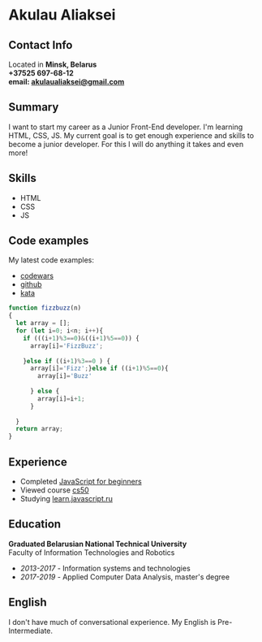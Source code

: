 # Akulau Aliaksei

## Contact Info

Located in **Minsk, Belarus**  
**+37525 697-68-12  
email: akulaualiaksei@gmail.com**

## Summary

I want to start my career as a Junior Front-End developer. I'm learning HTML, CSS, JS. My current goal is to get enough experience and skills to become a junior developer. For this I will do anything it takes and even more!

## Skills

* HTML
* CSS
* JS

## Code examples

My latest code examples: 

* [codewars](https://www.codewars.com/users/akulaualiaksei/)
* [github](https://github.com/akulaualiaksei)
* [kata](https://www.codewars.com/kata/5300901726d12b80e8000498)
```javascript
function fizzbuzz(n)
{
  let array = [];
  for (let i=0; i<n; i++){
    if (((i+1)%3==0)&((i+1)%5==0)) {
      array[i]='FizzBuzz';
      
    }else if ((i+1)%3==0 ) {
      array[i]='Fizz';}else if ((i+1)%5==0){
        array[i]='Buzz'
        
      } else {
        array[i]=i+1;
      }
    
  }
  return array;
}
``` 

## Experience 

* Completed [JavaScript for beginners](https://stepik.org/cert/382045)
* Viewed course [cs50](https://www.youtube.com/watch?v=Sy_wba7l1UU&list=PLawfWYMUziZqyUL5QDLVbe3j5BKWj42E5)
* Studying [learn.javascript.ru](https://learn.javascript.ru/)

## Education

**Graduated Belarusian National Technical University**  
Faculty of Information Technologies and Robotics
* _2013-2017_ - Information systems and technologies
* _2017-2019_ - Applied Computer Data Analysis, master's degree

## English

I don't have much of conversational experience. My English is Pre-Intermediate.